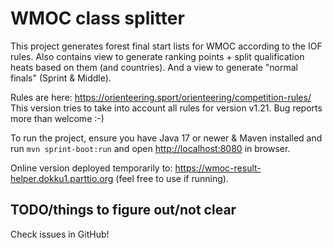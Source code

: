 # WMOC class splitter

This project generates forest final start lists for WMOC according to the IOF rules. Also contains view to generate ranking points + split qualification heats based on them (and countries). And a view to generate "normal finals" (Sprint & Middle).

Rules are here: https://orienteering.sport/orienteering/competition-rules/
This version tries to take into account all rules for version v1.21. Bug reports more than welcome :-)

To run the project, ensure you have Java 17 or newer & Maven installed and run `mvn sprint-boot:run` and open [http://localhost:8080](http://localhost:8080) in browser.

Online version deployed temporarily to: https://wmoc-result-helper.dokku1.parttio.org (feel free to use if running).

## TODO/things to figure out/not clear

Check issues in GitHub!

